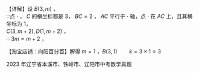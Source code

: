 【详解】设 $B \left( 3 , m \right)$ ，  
∵点 $\cdot$ ， $C$ 的横坐标都是 3， $B C = 2$ ， $A C$ 平行于 $\cdot$ 轴，点 $\cdot$ 在 $A C$ 上，且其横坐标为 1，  
$C { \left( 3 , m + 2 \right) } , D { \left( 1 , m + 2 \right) }$ ，  
∴ $3 m = m + 2$ ，

【淘宝店铺：向阳百分百】解得 $m = 1$ ，$B { \big ( } 3 , 1 { \big ) } \qquad k = 3 \times 1 = 3$

2023 年辽宁省本溪市、铁岭市、辽阳市中考数学真题
